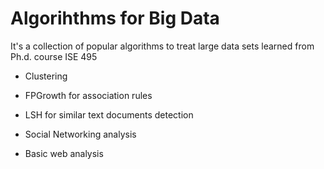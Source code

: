 # Algorihthms for Big Data

It's a collection of popular algorithms to treat large data sets learned from Ph.d. course ISE 495

* Clustering

* FPGrowth for association rules

* LSH for similar text documents detection

* Social Networking analysis

* Basic web analysis
